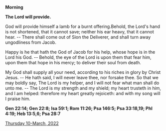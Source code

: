 **Morning**

**The Lord will provide.**
 
God will provide himself a lamb for a burnt offering.Behold, the Lord's hand is not shortened, that it cannot save; neither his ear heavy, that it cannot hear. -- There shall come out of Sion the Deliverer, and shall turn away ungodliness from Jacob.
 
Happy is he that hath the God of Jacob for his help, whose hope is in the Lord his God. -- Behold, the eye of the Lord is upon them that fear him, upon them that hope in his mercy; to deliver their soul from death.
 
My God shall supply all your need, according to his riches in glory by Christ Jesus. -- He hath said, I will never leave thee, nor forsake thee. So that we may boldly say, The Lord is my helper, and I will not fear what man shall do unto me. -- The Lord is my strength and my shield; my heart trusteth in him, and I am helped: therefore my heart greatly rejoiceth: and with my song will I praise him.  

**Gen 22:14; Gen 22:8; Isa 59:1; Rom 11:26; Psa 146:5; Psa 33:18,19; Phl 4:19; Heb 13:5,6; Psa 28:7**

[Thursday 10-March, 2022](https://t.me/daily_light)
